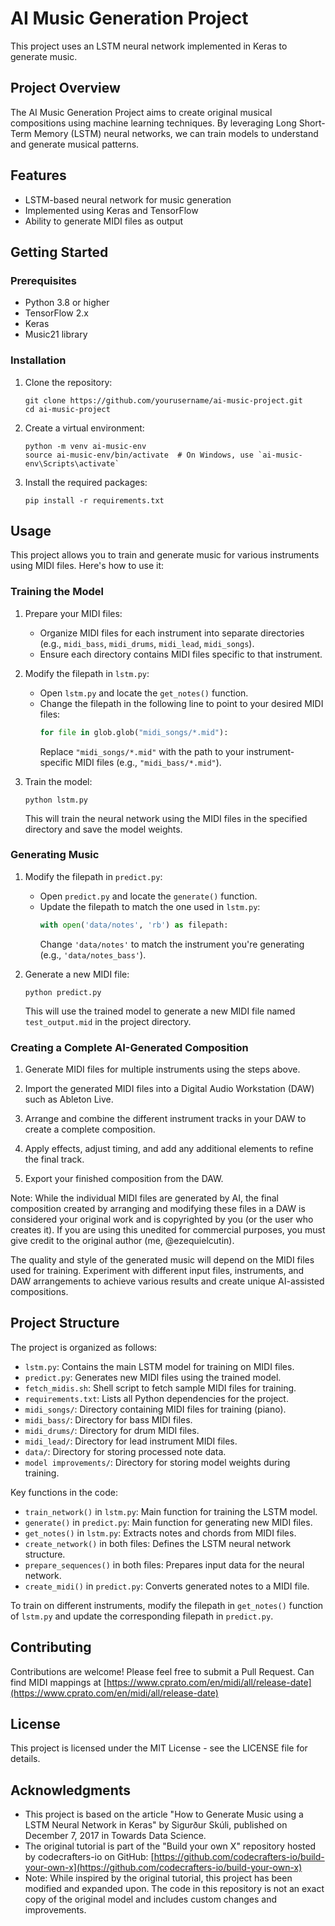 # AI Music Generation Project

This project uses an LSTM neural network implemented in Keras to generate music.

## Project Overview

The AI Music Generation Project aims to create original musical compositions using machine learning techniques. By leveraging Long Short-Term Memory (LSTM) neural networks, we can train models to understand and generate musical patterns.

## Features

- LSTM-based neural network for music generation
- Implemented using Keras and TensorFlow
- Ability to generate MIDI files as output

## Getting Started

### Prerequisites

- Python 3.8 or higher
- TensorFlow 2.x
- Keras
- Music21 library

### Installation

1. Clone the repository:
   ```
   git clone https://github.com/yourusername/ai-music-project.git
   cd ai-music-project
   ```

2. Create a virtual environment:
   ```
   python -m venv ai-music-env
   source ai-music-env/bin/activate  # On Windows, use `ai-music-env\Scripts\activate`
   ```

3. Install the required packages:
   ```
   pip install -r requirements.txt
   ```

## Usage

This project allows you to train and generate music for various instruments using MIDI files. Here's how to use it:

### Training the Model

1. Prepare your MIDI files:
   - Organize MIDI files for each instrument into separate directories (e.g., `midi_bass`, `midi_drums`, `midi_lead`, `midi_songs`).
   - Ensure each directory contains MIDI files specific to that instrument.

2. Modify the filepath in `lstm.py`:
   - Open `lstm.py` and locate the `get_notes()` function.
   - Change the filepath in the following line to point to your desired MIDI files:
     ```python
     for file in glob.glob("midi_songs/*.mid"):
     ```
     Replace `"midi_songs/*.mid"` with the path to your instrument-specific MIDI files (e.g., `"midi_bass/*.mid"`).

3. Train the model:
   ```
   python lstm.py
   ```
   This will train the neural network using the MIDI files in the specified directory and save the model weights.

### Generating Music

1. Modify the filepath in `predict.py`:
   - Open `predict.py` and locate the `generate()` function.
   - Update the filepath to match the one used in `lstm.py`:
     ```python
     with open('data/notes', 'rb') as filepath:
     ```
     Change `'data/notes'` to match the instrument you're generating (e.g., `'data/notes_bass'`).

2. Generate a new MIDI file:
   ```
   python predict.py
   ```
   This will use the trained model to generate a new MIDI file named `test_output.mid` in the project directory.


### Creating a Complete AI-Generated Composition

1. Generate MIDI files for multiple instruments using the steps above.

2. Import the generated MIDI files into a Digital Audio Workstation (DAW) such as Ableton Live.

3. Arrange and combine the different instrument tracks in your DAW to create a complete composition.

4. Apply effects, adjust timing, and add any additional elements to refine the final track.

5. Export your finished composition from the DAW.

Note: While the individual MIDI files are generated by AI, the final composition created by arranging and modifying these files in a DAW is considered your original work and is copyrighted by you (or the user who creates it). If you are using this unedited for commercial purposes, you must give credit to the original author (me, @ezequielcutin).

The quality and style of the generated music will depend on the MIDI files used for training. Experiment with different input files, instruments, and DAW arrangements to achieve various results and create unique AI-assisted compositions.

## Project Structure

The project is organized as follows:

- `lstm.py`: Contains the main LSTM model for training on MIDI files.
- `predict.py`: Generates new MIDI files using the trained model.
- `fetch_midis.sh`: Shell script to fetch sample MIDI files for training.
- `requirements.txt`: Lists all Python dependencies for the project.
- `midi_songs/`: Directory containing MIDI files for training (piano).
- `midi_bass/`: Directory for bass MIDI files.
- `midi_drums/`: Directory for drum MIDI files.
- `midi_lead/`: Directory for lead instrument MIDI files.
- `data/`: Directory for storing processed note data.
- `model improvements/`: Directory for storing model weights during training.

Key functions in the code:
- `train_network()` in `lstm.py`: Main function for training the LSTM model.
- `generate()` in `predict.py`: Main function for generating new MIDI files.
- `get_notes()` in `lstm.py`: Extracts notes and chords from MIDI files.
- `create_network()` in both files: Defines the LSTM neural network structure.
- `prepare_sequences()` in both files: Prepares input data for the neural network.
- `create_midi()` in `predict.py`: Converts generated notes to a MIDI file.

To train on different instruments, modify the filepath in `get_notes()` function of `lstm.py` and update the corresponding filepath in `predict.py`.

## Contributing

Contributions are welcome! Please feel free to submit a Pull Request.
Can find MIDI mappings at [https://www.cprato.com/en/midi/all/release-date](https://www.cprato.com/en/midi/all/release-date)

## License

This project is licensed under the MIT License - see the LICENSE file for details.

## Acknowledgments

- This project is based on the article "How to Generate Music using a LSTM Neural Network in Keras" by Sigurður Skúli, published on December 7, 2017 in Towards Data Science.
- The original tutorial is part of the "Build your own X" repository hosted by codecrafters-io on GitHub: [https://github.com/codecrafters-io/build-your-own-x](https://github.com/codecrafters-io/build-your-own-x)
- Note: While inspired by the original tutorial, this project has been modified and expanded upon. The code in this repository is not an exact copy of the original model and includes custom changes and improvements.
